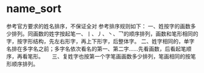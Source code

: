 # name_sort
参考官方要求的姓名排序，不保证全对
参考排序规则如下：
   一、姓按字的画数多少排列。同画数的姓字按起笔一、丨、丿、丶、乛的顺序排列，画数和笔形相同的字，按字形结构，先左右形字，再上下形字，后整体字。
   二、姓字相同的，单字名排在多字名之前；多字名依次看名的第一、第二字……先看画数，后看起笔顺序，再看笔形。
　 三、复姓字也按第一个字笔画画数多少排列，笔画相同的按笔形顺序排列。
